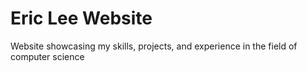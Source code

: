 # Eric Lee Website
 Website showcasing my skills, projects, and experience in the field of computer science 
